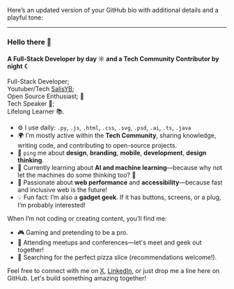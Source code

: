 Here’s an updated version of your GitHub bio with additional details and a playful tone:

---

### Hello there 👋

#### A Full-Stack Developer by day ☼ and a Tech Community Contributor by night ☾

Full-Stack Developer;<br>
Youtuber/Tech [SalisYB](https://www.youtube.com/@Salisyb);<br>
Open Source Enthusiast; 🐧  
Tech Speaker 🎤;  
Lifelong Learner 📚.

- ⚙️ I use daily: `.py`, `.js`, `.html`, `.css`, `.svg`, `.psd`, `.ai`, `.ts`, `.java`
- 🌍 I'm mostly active within the **Tech Community**, sharing knowledge, writing code, and contributing to open-source projects.
- 💬 `ping` me about **design**, **branding**, **mobile**, **development**, **design thinking**.
- 🌱 Currently learning about **AI and machine learning**—because why not let the machines do some thinking too? 🤖
- 🚀 Passionate about **web performance** and **accessibility**—because fast and inclusive web is the future!
- 💡 Fun fact: I’m also a **gadget geek**. If it has buttons, screens, or a plug, I’m probably interested!

When I’m not coding or creating content, you’ll find me:

- 🎮 Gaming and pretending to be a pro.
- 🌟 Attending meetups and conferences—let's meet and geek out together!
- 🍕 Searching for the perfect pizza slice (recommendations welcome!).

Feel free to connect with me on [X](https://x.com/salisyb), [LinkedIn](https://linkedin.com/in/saab404), or just drop me a line here on GitHub. Let's build something amazing together!
